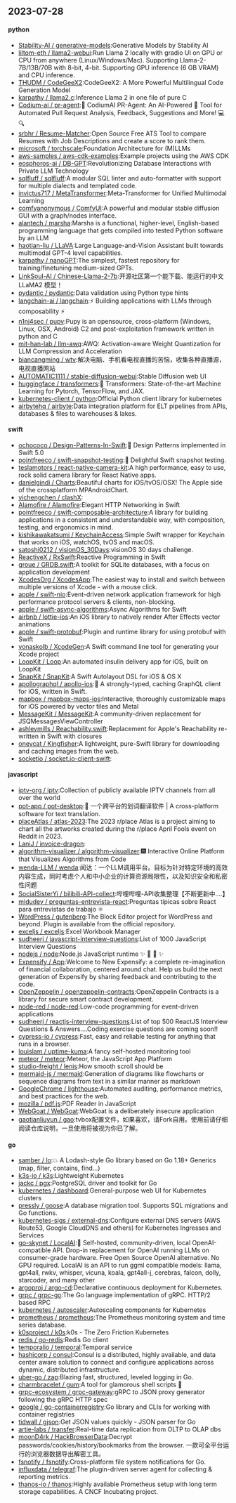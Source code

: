 ## 2023-07-28

#### python
* [Stability-AI / generative-models](https://github.com/Stability-AI/generative-models):Generative Models by Stability AI
* [liltom-eth / llama2-webui](https://github.com/liltom-eth/llama2-webui):Run Llama 2 locally with gradio UI on GPU or CPU from anywhere (Linux/Windows/Mac). Supporting Llama-2-7B/13B/70B with 8-bit, 4-bit. Supporting GPU inference (6 GB VRAM) and CPU inference.
* [THUDM / CodeGeeX2](https://github.com/THUDM/CodeGeeX2):CodeGeeX2: A More Powerful Multilingual Code Generation Model
* [karpathy / llama2.c](https://github.com/karpathy/llama2.c):Inference Llama 2 in one file of pure C
* [Codium-ai / pr-agent](https://github.com/Codium-ai/pr-agent):🚀
CodiumAI PR-Agent: An AI-Powered
🤖
Tool for Automated Pull Request Analysis, Feedback, Suggestions and More!
💻
🔍
* [srbhr / Resume-Matcher](https://github.com/srbhr/Resume-Matcher):Open Source Free ATS Tool to compare Resumes with Job Descriptions and create a score to rank them.
* [microsoft / torchscale](https://github.com/microsoft/torchscale):Foundation Architecture for (M)LLMs
* [aws-samples / aws-cdk-examples](https://github.com/aws-samples/aws-cdk-examples):Example projects using the AWS CDK
* [eosphoros-ai / DB-GPT](https://github.com/eosphoros-ai/DB-GPT):Revolutionizing Database Interactions with Private LLM Technology
* [sqlfluff / sqlfluff](https://github.com/sqlfluff/sqlfluff):A modular SQL linter and auto-formatter with support for multiple dialects and templated code.
* [invictus717 / MetaTransformer](https://github.com/invictus717/MetaTransformer):Meta-Transformer for Unified Multimodal Learning
* [comfyanonymous / ComfyUI](https://github.com/comfyanonymous/ComfyUI):A powerful and modular stable diffusion GUI with a graph/nodes interface.
* [alantech / marsha](https://github.com/alantech/marsha):Marsha is a functional, higher-level, English-based programming language that gets compiled into tested Python software by an LLM
* [haotian-liu / LLaVA](https://github.com/haotian-liu/LLaVA):Large Language-and-Vision Assistant built towards multimodal GPT-4 level capabilities.
* [karpathy / nanoGPT](https://github.com/karpathy/nanoGPT):The simplest, fastest repository for training/finetuning medium-sized GPTs.
* [LinkSoul-AI / Chinese-Llama-2-7b](https://github.com/LinkSoul-AI/Chinese-Llama-2-7b):开源社区第一个能下载、能运行的中文 LLaMA2 模型！
* [pydantic / pydantic](https://github.com/pydantic/pydantic):Data validation using Python type hints
* [langchain-ai / langchain](https://github.com/langchain-ai/langchain):⚡
Building applications with LLMs through composability
⚡
* [n1nj4sec / pupy](https://github.com/n1nj4sec/pupy):Pupy is an opensource, cross-platform (Windows, Linux, OSX, Android) C2 and post-exploitation framework written in python and C
* [mit-han-lab / llm-awq](https://github.com/mit-han-lab/llm-awq):AWQ: Activation-aware Weight Quantization for LLM Compression and Acceleration
* [biancangming / wtv](https://github.com/biancangming/wtv):解决电脑、手机看电视直播的苦恼，收集各种直播源，电视直播网站
* [AUTOMATIC1111 / stable-diffusion-webui](https://github.com/AUTOMATIC1111/stable-diffusion-webui):Stable Diffusion web UI
* [huggingface / transformers](https://github.com/huggingface/transformers):🤗
Transformers: State-of-the-art Machine Learning for Pytorch, TensorFlow, and JAX.
* [kubernetes-client / python](https://github.com/kubernetes-client/python):Official Python client library for kubernetes
* [airbytehq / airbyte](https://github.com/airbytehq/airbyte):Data integration platform for ELT pipelines from APIs, databases & files to warehouses & lakes.

#### swift
* [ochococo / Design-Patterns-In-Swift](https://github.com/ochococo/Design-Patterns-In-Swift):📖
Design Patterns implemented in Swift 5.0
* [pointfreeco / swift-snapshot-testing](https://github.com/pointfreeco/swift-snapshot-testing):📸
Delightful Swift snapshot testing.
* [teslamotors / react-native-camera-kit](https://github.com/teslamotors/react-native-camera-kit):A high performance, easy to use, rock solid camera library for React Native apps.
* [danielgindi / Charts](https://github.com/danielgindi/Charts):Beautiful charts for iOS/tvOS/OSX! The Apple side of the crossplatform MPAndroidChart.
* [yichengchen / clashX](https://github.com/yichengchen/clashX):
* [Alamofire / Alamofire](https://github.com/Alamofire/Alamofire):Elegant HTTP Networking in Swift
* [pointfreeco / swift-composable-architecture](https://github.com/pointfreeco/swift-composable-architecture):A library for building applications in a consistent and understandable way, with composition, testing, and ergonomics in mind.
* [kishikawakatsumi / KeychainAccess](https://github.com/kishikawakatsumi/KeychainAccess):Simple Swift wrapper for Keychain that works on iOS, watchOS, tvOS and macOS.
* [satoshi0212 / visionOS_30Days](https://github.com/satoshi0212/visionOS_30Days):visionOS 30 days challenge.
* [ReactiveX / RxSwift](https://github.com/ReactiveX/RxSwift):Reactive Programming in Swift
* [groue / GRDB.swift](https://github.com/groue/GRDB.swift):A toolkit for SQLite databases, with a focus on application development
* [XcodesOrg / XcodesApp](https://github.com/XcodesOrg/XcodesApp):The easiest way to install and switch between multiple versions of Xcode - with a mouse click.
* [apple / swift-nio](https://github.com/apple/swift-nio):Event-driven network application framework for high performance protocol servers & clients, non-blocking.
* [apple / swift-async-algorithms](https://github.com/apple/swift-async-algorithms):Async Algorithms for Swift
* [airbnb / lottie-ios](https://github.com/airbnb/lottie-ios):An iOS library to natively render After Effects vector animations
* [apple / swift-protobuf](https://github.com/apple/swift-protobuf):Plugin and runtime library for using protobuf with Swift
* [yonaskolb / XcodeGen](https://github.com/yonaskolb/XcodeGen):A Swift command line tool for generating your Xcode project
* [LoopKit / Loop](https://github.com/LoopKit/Loop):An automated insulin delivery app for iOS, built on LoopKit
* [SnapKit / SnapKit](https://github.com/SnapKit/SnapKit):A Swift Autolayout DSL for iOS & OS X
* [apollographql / apollo-ios](https://github.com/apollographql/apollo-ios):📱
A strongly-typed, caching GraphQL client for iOS, written in Swift.
* [mapbox / mapbox-maps-ios](https://github.com/mapbox/mapbox-maps-ios):Interactive, thoroughly customizable maps for iOS powered by vector tiles and Metal
* [MessageKit / MessageKit](https://github.com/MessageKit/MessageKit):A community-driven replacement for JSQMessagesViewController
* [ashleymills / Reachability.swift](https://github.com/ashleymills/Reachability.swift):Replacement for Apple's Reachability re-written in Swift with closures
* [onevcat / Kingfisher](https://github.com/onevcat/Kingfisher):A lightweight, pure-Swift library for downloading and caching images from the web.
* [socketio / socket.io-client-swift](https://github.com/socketio/socket.io-client-swift):

#### javascript
* [iptv-org / iptv](https://github.com/iptv-org/iptv):Collection of publicly available IPTV channels from all over the world
* [pot-app / pot-desktop](https://github.com/pot-app/pot-desktop):🌈
一个跨平台的划词翻译软件 | A cross-platform software for text translation.
* [placeAtlas / atlas-2023](https://github.com/placeAtlas/atlas-2023):The 2023 r/place Atlas is a project aiming to chart all the artworks created during the r/place April Fools event on Reddit in 2023.
* [LaniJ / invoice-dragon](https://github.com/LaniJ/invoice-dragon):
* [algorithm-visualizer / algorithm-visualizer](https://github.com/algorithm-visualizer/algorithm-visualizer):🎆
Interactive Online Platform that Visualizes Algorithms from Code
* [wenda-LLM / wenda](https://github.com/wenda-LLM/wenda):闻达：一个LLM调用平台。目标为针对特定环境的高效内容生成，同时考虑个人和中小企业的计算资源局限性，以及知识安全和私密性问题
* [SocialSisterYi / bilibili-API-collect](https://github.com/SocialSisterYi/bilibili-API-collect):哔哩哔哩-API收集整理【不断更新中....】
* [midudev / preguntas-entrevista-react](https://github.com/midudev/preguntas-entrevista-react):Preguntas típicas sobre React para entrevistas de trabajo
⚛️
* [WordPress / gutenberg](https://github.com/WordPress/gutenberg):The Block Editor project for WordPress and beyond. Plugin is available from the official repository.
* [exceljs / exceljs](https://github.com/exceljs/exceljs):Excel Workbook Manager
* [sudheerj / javascript-interview-questions](https://github.com/sudheerj/javascript-interview-questions):List of 1000 JavaScript Interview Questions
* [nodejs / node](https://github.com/nodejs/node):Node.js JavaScript runtime
✨
🐢
🚀
✨
* [Expensify / App](https://github.com/Expensify/App):Welcome to New Expensify: a complete re-imagination of financial collaboration, centered around chat. Help us build the next generation of Expensify by sharing feedback and contributing to the code.
* [OpenZeppelin / openzeppelin-contracts](https://github.com/OpenZeppelin/openzeppelin-contracts):OpenZeppelin Contracts is a library for secure smart contract development.
* [node-red / node-red](https://github.com/node-red/node-red):Low-code programming for event-driven applications
* [sudheerj / reactjs-interview-questions](https://github.com/sudheerj/reactjs-interview-questions):List of top 500 ReactJS Interview Questions & Answers....Coding exercise questions are coming soon!!
* [cypress-io / cypress](https://github.com/cypress-io/cypress):Fast, easy and reliable testing for anything that runs in a browser.
* [louislam / uptime-kuma](https://github.com/louislam/uptime-kuma):A fancy self-hosted monitoring tool
* [meteor / meteor](https://github.com/meteor/meteor):Meteor, the JavaScript App Platform
* [studio-freight / lenis](https://github.com/studio-freight/lenis):How smooth scroll should be
* [mermaid-js / mermaid](https://github.com/mermaid-js/mermaid):Generation of diagrams like flowcharts or sequence diagrams from text in a similar manner as markdown
* [GoogleChrome / lighthouse](https://github.com/GoogleChrome/lighthouse):Automated auditing, performance metrics, and best practices for the web.
* [mozilla / pdf.js](https://github.com/mozilla/pdf.js):PDF Reader in JavaScript
* [WebGoat / WebGoat](https://github.com/WebGoat/WebGoat):WebGoat is a deliberately insecure application
* [gaotianliuyun / gao](https://github.com/gaotianliuyun/gao):tvbox配置文件，如果喜欢，请Fork自用。使用前请仔细阅读仓库说明，一旦使用将被视为你已了解。

#### go
* [samber / lo](https://github.com/samber/lo):💥
A Lodash-style Go library based on Go 1.18+ Generics (map, filter, contains, find...)
* [k3s-io / k3s](https://github.com/k3s-io/k3s):Lightweight Kubernetes
* [jackc / pgx](https://github.com/jackc/pgx):PostgreSQL driver and toolkit for Go
* [kubernetes / dashboard](https://github.com/kubernetes/dashboard):General-purpose web UI for Kubernetes clusters
* [pressly / goose](https://github.com/pressly/goose):A database migration tool. Supports SQL migrations and Go functions.
* [kubernetes-sigs / external-dns](https://github.com/kubernetes-sigs/external-dns):Configure external DNS servers (AWS Route53, Google CloudDNS and others) for Kubernetes Ingresses and Services
* [go-skynet / LocalAI](https://github.com/go-skynet/LocalAI):🤖
Self-hosted, community-driven, local OpenAI-compatible API. Drop-in replacement for OpenAI running LLMs on consumer-grade hardware. Free Open Source OpenAI alternative. No GPU required. LocalAI is an API to run ggml compatible models: llama, gpt4all, rwkv, whisper, vicuna, koala, gpt4all-j, cerebras, falcon, dolly, starcoder, and many other
* [argoproj / argo-cd](https://github.com/argoproj/argo-cd):Declarative continuous deployment for Kubernetes.
* [grpc / grpc-go](https://github.com/grpc/grpc-go):The Go language implementation of gRPC. HTTP/2 based RPC
* [kubernetes / autoscaler](https://github.com/kubernetes/autoscaler):Autoscaling components for Kubernetes
* [prometheus / prometheus](https://github.com/prometheus/prometheus):The Prometheus monitoring system and time series database.
* [k0sproject / k0s](https://github.com/k0sproject/k0s):k0s - The Zero Friction Kubernetes
* [redis / go-redis](https://github.com/redis/go-redis):Redis Go client
* [temporalio / temporal](https://github.com/temporalio/temporal):Temporal service
* [hashicorp / consul](https://github.com/hashicorp/consul):Consul is a distributed, highly available, and data center aware solution to connect and configure applications across dynamic, distributed infrastructure.
* [uber-go / zap](https://github.com/uber-go/zap):Blazing fast, structured, leveled logging in Go.
* [charmbracelet / gum](https://github.com/charmbracelet/gum):A tool for glamorous shell scripts
🎀
* [grpc-ecosystem / grpc-gateway](https://github.com/grpc-ecosystem/grpc-gateway):gRPC to JSON proxy generator following the gRPC HTTP spec
* [google / go-containerregistry](https://github.com/google/go-containerregistry):Go library and CLIs for working with container registries
* [tidwall / gjson](https://github.com/tidwall/gjson):Get JSON values quickly - JSON parser for Go
* [artie-labs / transfer](https://github.com/artie-labs/transfer):Real-time data replication from OLTP to OLAP dbs
* [moonD4rk / HackBrowserData](https://github.com/moonD4rk/HackBrowserData):Decrypt passwords/cookies/history/bookmarks from the browser. 一款可全平台运行的浏览器数据导出解密工具。
* [fsnotify / fsnotify](https://github.com/fsnotify/fsnotify):Cross-platform file system notifications for Go.
* [influxdata / telegraf](https://github.com/influxdata/telegraf):The plugin-driven server agent for collecting & reporting metrics.
* [thanos-io / thanos](https://github.com/thanos-io/thanos):Highly available Prometheus setup with long term storage capabilities. A CNCF Incubating project.
